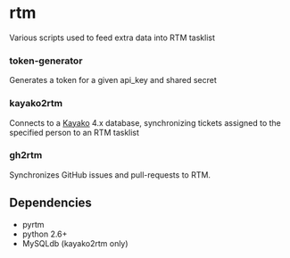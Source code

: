 rtm
===

Various scripts used to feed extra data into RTM tasklist

### token-generator

Generates a token for a given api\_key and shared secret

### kayako2rtm

Connects to a [Kayako](http://www.kayako.com/) 4.x database, synchronizing tickets assigned to the specified person to an RTM tasklist

### gh2rtm

Synchronizes GitHub issues and pull-requests to RTM.


Dependencies
------------

- pyrtm
- python 2.6+
- MySQLdb (kayako2rtm only)

